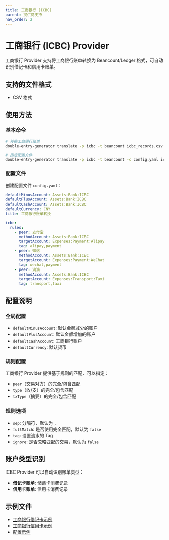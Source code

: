 ```yaml
---
title: 工商银行 (ICBC)
parent: 提供商支持
nav_order: 2
---
```


# 工商银行 (ICBC) Provider

工商银行 Provider 支持将工商银行账单转换为 Beancount/Ledger 格式，可自动识别借记卡和信用卡账单。

## 支持的文件格式

- CSV 格式

## 使用方法

### 基本命令

```bash
# 转换工商银行账单
double-entry-generator translate -p icbc -t beancount icbc_records.csv

# 指定配置文件
double-entry-generator translate -p icbc -t beancount -c config.yaml icbc_records.csv
```

### 配置文件

创建配置文件 `config.yaml`：

```yaml
defaultMinusAccount: Assets:Bank:ICBC
defaultPlusAccount: Assets:Bank:ICBC
defaultCashAccount: Assets:Bank:ICBC
defaultCurrency: CNY
title: 工商银行账单转换

icbc:
  rules:
    - peer: 支付宝
      methodAccount: Assets:Bank:ICBC
      targetAccount: Expenses:Payment:Alipay
      tag: alipay,payment
    - peer: 微信
      methodAccount: Assets:Bank:ICBC
      targetAccount: Expenses:Payment:WeChat
      tag: wechat,payment
    - peer: 滴滴
      methodAccount: Assets:Bank:ICBC
      targetAccount: Expenses:Transport:Taxi
      tag: transport,taxi
```

## 配置说明

### 全局配置

- `defaultMinusAccount`: 默认金额减少的账户
- `defaultPlusAccount`: 默认金额增加的账户
- `defaultCashAccount`: 工商银行账户
- `defaultCurrency`: 默认货币

### 规则配置

工商银行 Provider 提供基于规则的匹配，可以指定：

- `peer`（交易对方）的完全/包含匹配
- `type`（收/支）的完全/包含匹配
- `txType`（摘要）的完全/包含匹配

### 规则选项

- `sep`: 分隔符，默认为 `,`
- `fullMatch`: 是否使用完全匹配，默认为 `false`
- `tag`: 设置流水的 Tag
- `ignore`: 是否忽略匹配的交易，默认为 `false`

## 账户类型识别

ICBC Provider 可以自动识别账单类型：

- **借记卡账单**: 储蓄卡消费记录
- **信用卡账单**: 信用卡消费记录

## 示例文件

- [工商银行借记卡示例](../../example/icbc/debit-v1/example-icbc-debit-v1-records.csv)
- [工商银行信用卡示例](../../example/icbc/credit/example-icbc-credit-records.csv)
- [配置示例](../../example/icbc/credit/config.yaml)